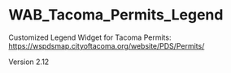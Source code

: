 # WAB_Tacoma_Permits_Legend
Customized Legend Widget for Tacoma Permits: https://wspdsmap.cityoftacoma.org/website/PDS/Permits/

Version 2.12
